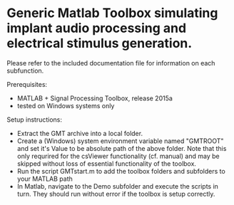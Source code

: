 # Generic Matlab Toolbox simulating implant audio processing and electrical stimulus generation.  

Please refer to the included documentation file for information on each subfunction.


Prerequisites:
- MATLAB + Signal Processing Toolbox, release 2015a
- tested on Windows systems only

Setup instructions:
- Extract the GMT archive into a local folder.
- Create a (Windows) system environment variable named "GMTROOT" and set it's Value to be absolute path of the above folder.
  Note that this only requrired for the csViewer functionality  (cf. manual) and may be skipped without loss 
  of essential functionality of the toolbox.
- Run the script GMTstart.m to add the toolbox folders and subfolders to your MATLAB path
- In Matlab, navigate to the Demo subfolder and execute the scripts in turn. They should run without error if the toolbox is setup correctly.
